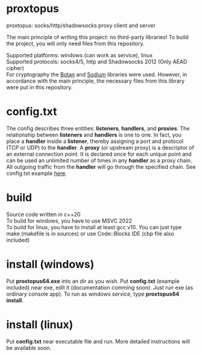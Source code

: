 # proxtopus
proxtopus: socks/http/shadowsocks proxy client and server

The main principle of writing this project: no third-party libraries! To build the project, you will only need files from this repository.

Supported platforms: windows (can work as service), linux<br>
Supported protocols: socks4/5, http and Shadowsocks 2012 (Only AEAD cipher)<br>
For cryptography the [Botan](https://github.com/randombit/botan) and [Sodium](https://github.com/jedisct1/libsodium) libraries were used. However, in accordance with the main principle, the necessary files from this library were put in this repository.

# config.txt
The config describes three entities: **listeners**, **handlers**, and **proxies**. The relationship between **listeners** and **handlers** is one to one. In fact, you place a **handler** inside a **listener**, thereby assigning a port and protocol (TCP or UDP) to the **handler**. A **proxy** (or upstream proxy) is a descriptor of an external connection point. It is declared once for each unique point and can be used an unlimited number of times in any **handler** as a proxy chain. All outgoing traffic from the **handler** will go through the specified chain. See config.txt example [here](https://github.com/oxygene-user/imconee/blob/main/conf/config.txt).

# build
Source code written in c++20<br>
To build for windows, you have to use MSVC 2022<br>
To build for linux, you have to install at least gcc v10. You can just type make (makefile is in sources) or use Code::Blocks IDE (cbp file also included)

# install (windows)
Put **proxtopus64.exe** into an dir as you wish. Put **config.txt** (example included) near exe, edit it (documentation comming soon). Just run exe (as ordinary console app). To run as windows service, type **proxtopus64 install**.

# install (linux)
Put **config.txt** near executable file and run. More detailed instructions will be available soon.
